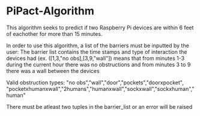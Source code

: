# PiPact-Algorithm
This algorithm seeks to predict if two Raspberry Pi devices are within 6 feet of eachother for more than 15 minutes.

In order to use this algorithm, a list of the barriers must be inputted by the user:
The barrier list contains the time stamps and type of interaction the devices had (ex. ([1,3,"no obs],[3,9,"wall"]) means that from minutes 1-3 during the current hour
there was no obstructions and from minutes 3 to 9 there was a wall between the devices

Valid obstruction types: "no obs","wall","door","pockets","doorxpocket", "pocketxhumanxwall","2humans","humanxwall","sockxwall","sockxhuman","human"

There must be atleast two tuples in the barrier_list or an error will be raised
